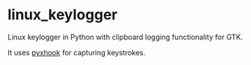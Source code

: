 # linux_keylogger
Linux keylogger in Python with clipboard logging functionality for GTK.

It uses [pyxhook](https://github.com/JeffHoogland/pyxhook) for capturing keystrokes.
